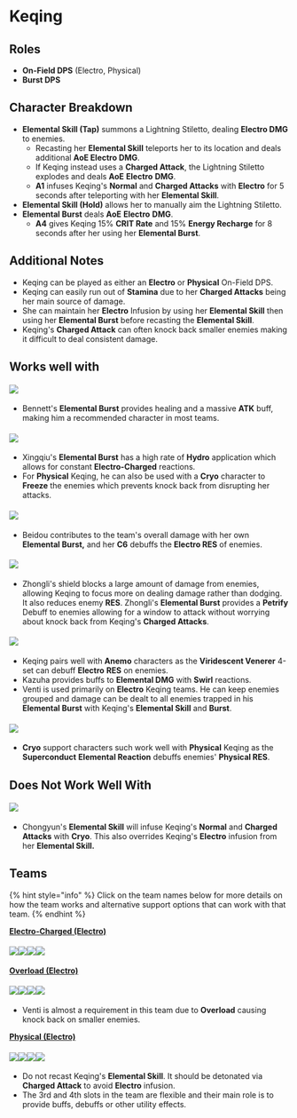 # Keqing

## **Roles**

* **On-Field DPS** (Electro, Physical)
* **Burst DPS**

## **Character Breakdown**

* **Elemental Skill (Tap)** summons a Lightning Stiletto, dealing **Electro DMG** to enemies.
  * Recasting her **Elemental Skill** teleports her to its location and deals additional **AoE Electro DMG**.
  * If Keqing instead uses a **Charged Attack**, the Lightning Stiletto explodes and deals **AoE** **Electro** **DMG**.
  * **A1** infuses Keqing's **Normal** and **Charged Attacks** with **Electro** for 5 seconds after teleporting with her **Elemental Skill**.
* **Elemental Skill (Hold)** allows her to manually aim the Lightning Stiletto.
* **Elemental Burst** deals **AoE** **Electro** **DMG**.
  * **A4** gives Keqing 15% **CRIT Rate** and 15% **Energy Recharge** for 8 seconds after her using her **Elemental Burst**.

## **Additional Notes**

* Keqing can be played as either an **Electro** or **Physical** On-Field DPS.
* Keqing can easily run out of **Stamina** due to her **Charged Attacks** being her main source of damage.
* She can maintain her **Electro** Infusion by using her **Elemental Skill** then using her **Elemental Burst** before recasting the **Elemental Skill**.
* Keqing's **Charged Attack** can often knock back smaller enemies making it difficult to deal consistent damage.

## **Works well with**

#### ![](../../.gitbook/assets/ui\_avataricon\_bennett.png)

* Bennett's **Elemental Burst** provides healing and a massive **ATK** buff, making him a recommended character in most teams.

#### ![](../../.gitbook/assets/ui\_avataricon\_xingqiu.png)

* Xingqiu's **Elemental Burst** has a high rate of **Hydro** application which allows for constant **Electro-Charged** reactions.
* For **Physical** Keqing, he can also be used with a **Cryo** character to **Freeze** the enemies which prevents knock back from disrupting her attacks.

#### ![](../../.gitbook/assets/ui\_avataricon\_beidou.png)

* Beidou contributes to the team's overall damage with her own **Elemental Burst,** and her **C6** debuffs the **Electro RES** of enemies.

#### ![](../../.gitbook/assets/ui\_avataricon\_zhongli.png)

* Zhongli's shield blocks a large amount of damage from enemies, allowing Keqing to focus more on dealing damage rather than dodging. It also reduces enemy **RES**. Zhongli's **Elemental Burst** provides a **Petrify** Debuff to enemies allowing for a window to attack without worrying about knock back from Keqing's **Charged Attacks**.

#### ![](../../.gitbook/assets/ui\_icon\_anemo.webp)

* Keqing pairs well with **Anemo** characters as the **Viridescent Venerer** 4-set can debuff **Electro** **RES** on enemies.
* Kazuha provides buffs to **Elemental DMG** with **Swirl** reactions.
* Venti is used primarily on **Electro** Keqing teams. He can keep enemies grouped and damage can be dealt to all enemies trapped in his **Elemental Burst** with Keqing's **Elemental Skill** and **Burst**.

#### ![](../../.gitbook/assets/ui\_icon\_cryo.webp)

* **Cryo** support characters such work well with **Physical** Keqing as the **Superconduct** **Elemental Reaction** debuffs enemies' **Physical RES**.

## Does Not Work Well With

#### ![](../../.gitbook/assets/ui\_avataricon\_chongyun.png)

* Chongyun's **Elemental Skill** will infuse Keqing's **Normal** and **Charged Attacks** with **Cryo**. This also overrides Keqing's **Electro** infusion from her **Elemental Skill.**

## Teams

{% hint style="info" %}
Click on the team names below for more details on how the team works and alternative support options that can work with that team.
{% endhint %}

[**Electro-Charged (Electro)**](../../teams/electro-charged.md)

#### ![](../../.gitbook/assets/ui\_avataricon\_keqing.png)![](../../.gitbook/assets/ui\_avataricon\_xingqiu.png)![](../../.gitbook/assets/ui\_avataricon\_beidou.png)![](../../.gitbook/assets/ui\_avataricon\_bennett.png)

[**Overload (Electro)**](../../teams/overload-electro.md)

#### ![](../../.gitbook/assets/ui\_avataricon\_keqing.png)![](../../.gitbook/assets/ui\_avataricon\_xiangling.png)![](../../.gitbook/assets/ui\_avataricon\_venti.png)![](../../.gitbook/assets/ui\_avataricon\_bennett.png)

* Venti is almost a requirement in this team due to **Overload** causing knock back on smaller enemies.

[**Physical (Electro)**](../../teams/physical.md)

#### ![](../../.gitbook/assets/ui\_avataricon\_keqing.png)![](../../.gitbook/assets/ui\_avataricon\_kaeya.png)![](../../.gitbook/assets/ui\_avataricon\_xingqiu.png)![](../../.gitbook/assets/ui\_avataricon\_diona.png)

* Do not recast Keqing's **Elemental Skill**. It should be detonated via **Charged Attack** to avoid **Electro** infusion.
* The 3rd and 4th slots in the team are flexible and their main role is to provide buffs, debuffs or other utility effects.
